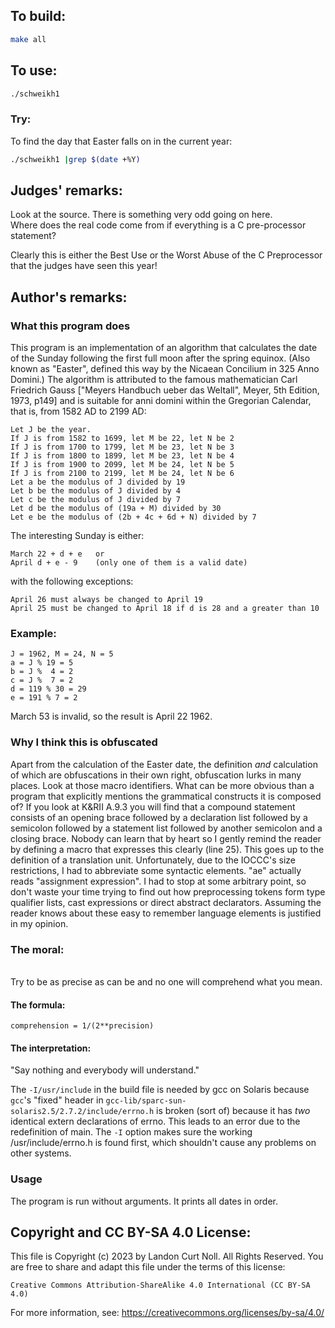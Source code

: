 ## To build:

```sh
make all
```


## To use:

```sh
./schweikh1
```


### Try:

To find the day that Easter falls on in the current year:

```sh
./schweikh1 |grep $(date +%Y)
```


## Judges' remarks:

Look at the source.  There is something very odd going on here.\
Where does the real code come from if everything is a C pre-processor\
statement?

Clearly this is either the Best Use or the Worst Abuse of the
C Preprocessor that the judges have seen this year!


## Author's remarks:

### What this program does

This program is an implementation of an algorithm that calculates
the date of the Sunday following the first full moon after the
spring equinox. (Also known as "Easter", defined this way by the
Nicaean Concilium in 325 Anno Domini.) The algorithm is attributed
to the famous mathematician Carl Friedrich Gauss ["Meyers Handbuch
ueber das Weltall", Meyer, 5th Edition, 1973, p149] and is suitable
for anni domini within the Gregorian Calendar, that is, from 1582 AD
to 2199 AD:

```
Let J be the year.
If J is from 1582 to 1699, let M be 22, let N be 2
If J is from 1700 to 1799, let M be 23, let N be 3
If J is from 1800 to 1899, let M be 23, let N be 4
If J is from 1900 to 2099, let M be 24, let N be 5
If J is from 2100 to 2199, let M be 24, let N be 6
Let a be the modulus of J divided by 19
Let b be the modulus of J divided by 4
Let c be the modulus of J divided by 7
Let d be the modulus of (19a + M) divided by 30
Let e be the modulus of (2b + 4c + 6d + N) divided by 7

```

The interesting Sunday is either:

```
March 22 + d + e   or
April d + e - 9    (only one of them is a valid date)
```

with the following exceptions:

```
April 26 must always be changed to April 19
April 25 must be changed to April 18 if d is 28 and a greater than 10
```

### Example:

```
J = 1962, M = 24, N = 5
a = J % 19 = 5
b = J %  4 = 2
c = J %  7 = 2
d = 119 % 30 = 29
e = 191 % 7 = 2
```

March 53 is invalid, so the result is April 22 1962.


### Why I think this is obfuscated

Apart from the calculation of the Easter date, the definition *and*
calculation of which are obfuscations in their own right,
obfuscation lurks in many places. Look at those macro identifiers.
What can be more obvious than a program that explicitly mentions the
grammatical constructs it is composed of? If you look at K&RII A.9.3
you will find that a compound statement consists of an opening brace
followed by a declaration list followed by a semicolon followed by a
statement list followed by another semicolon and a closing brace.
Nobody can learn that by heart so I gently remind the reader by
defining a macro that expresses this clearly (line 25). This goes up
to the definition of a translation unit. Unfortunately, due to the
IOCCC's size restrictions, I had to abbreviate some syntactic
elements. "ae" actually reads "assignment expression". I had to stop
at some arbitrary point, so don't waste your time trying to find out
how preprocessing tokens form type qualifier lists, cast expressions
or direct abstract declarators. Assuming the reader knows about
these easy to remember language elements is justified in my opinion.


### The moral:
\
Try to be as precise as can be and no one will comprehend what you mean.

#### The formula:


```
comprehension = 1/(2**precision)
```

#### The interpretation:

"Say nothing and everybody will understand."

The `-I/usr/include` in the build file is needed by gcc on Solaris because
`gcc`'s "fixed" header in `gcc-lib/sparc-sun-solaris2.5/2.7.2/include/errno.h`
is broken (sort of) because it has *two* identical extern declarations of errno.
This leads to an error due to the redefinition of main. The `-I` option makes
sure the working /usr/include/errno.h is found first, which shouldn't cause any
problems on other systems.

### Usage

The program is run without arguments. It prints all dates in order.


## Copyright and CC BY-SA 4.0 License:

This file is Copyright (c) 2023 by Landon Curt Noll.  All Rights Reserved.
You are free to share and adapt this file under the terms of this license:

    Creative Commons Attribution-ShareAlike 4.0 International (CC BY-SA 4.0)

For more information, see: https://creativecommons.org/licenses/by-sa/4.0/
